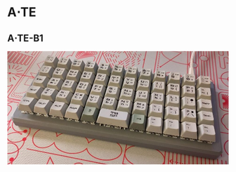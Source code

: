 A⋅TE
========================================================


A⋅TE-B1
----------------------------------------------------

![Photo of ATE-B1 keyboard](b1/photos/xs/ate-b1.jpg)




